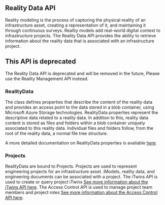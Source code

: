 ## Reality Data API

Reality modeling is the process of capturing the physical reality of an infrastructure asset, creating a representation of it, and maintaining it through continuous surveys. Reality models add real-world digital context to infrastructure projects. The Reality Data API provides the ability to retrieve information about the reality data that is associated with an infrastructure project.

## **This API is deprecated**

The Reality Data API is deprecated and will be removed in the future, Please use the Reality Management API instead.

### RealityData

The class defines properties that describe the content of the reality data and provides an access point to the data stored in a blob container, using Microsoft Azure Storage technologies. RealityData properties represent the descriptive data related to a reality data. In addition to this, reality data content is stored as files and folders within a blob container uniquely associated to this reality data. Individual files and folders follow, from the root of the reality data, a normal file tree structure.

A more detailed documentation on RealityData properties is available [here](/apis/reality-data/rd-details/).

### Projects

RealityData are bound to Projects. Projects are used to represent engineering projects for an infrastructure asset. iModels, reality data, and engineering documents can be associated with a project. The iTwins API is used to create or query project iTwins [See more information about the iTwins API here](/apis/itwins/overview/). The Access Control API is used to manage project team members and project roles [See more information about the Access Control API here](/apis/access-control-v2/overview/).